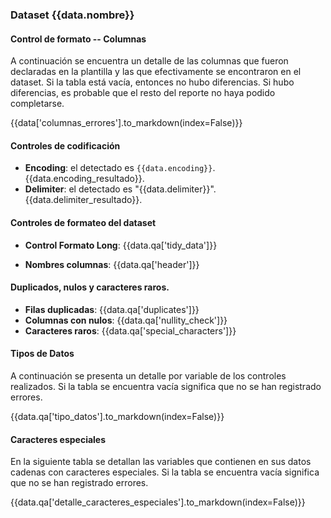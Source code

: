 

### Dataset {{data.nombre}} 

#### Control de formato -- Columnas

A continuación se encuentra un detalle de las columnas que fueron declaradas en la plantilla y las que efectivamente
se encontraron en el dataset. Si la tabla está vacía, entonces no hubo diferencias.
Si hubo diferencias, es probable que el resto del reporte no haya podido completarse.

{{data['columnas_errores'].to_markdown(index=False)}}

#### Controles de codificación

*   **Encoding**: el detectado es `{{data.encoding}}`. {{data.encoding_resultado}}. 
*   **Delimiter**: el detectado es "{{data.delimiter}}". {{data.delimiter_resultado}}. 

#### Controles de formateo del dataset

*   **Control Formato Long**: {{data.qa['tidy_data']}}

*   **Nombres columnas**: {{data.qa['header']}}

#### Duplicados, nulos y caracteres raros. 

*   **Filas duplicadas**: {{data.qa['duplicates']}}
*   **Columnas con nulos**: {{data.qa['nullity_check']}}
*   **Caracteres raros**: {{data.qa['special_characters']}}

#### Tipos de Datos 

A continuación se presenta un detalle por variable de los controles realizados. 
Si la tabla se encuentra vacía significa que no se han registrado errores. 

{{data.qa['tipo_datos'].to_markdown(index=False)}}


#### Caracteres especiales 

En la siguiente tabla se detallan las variables que contienen en sus datos cadenas con caracteres especiales.
Si la tabla se encuentra vacía significa que no se han registrado errores.  

{{data.qa['detalle_caracteres_especiales'].to_markdown(index=False)}}


